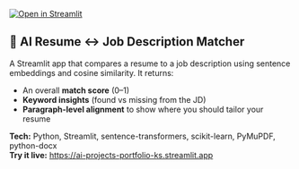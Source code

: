 [![Open in Streamlit](https://static.streamlit.io/badges/streamlit_badge_black_white.svg)](https://ai-projects-portfolio-ks.streamlit.app)

## 🧠 AI Resume ↔ Job Description Matcher
A Streamlit app that compares a resume to a job description using sentence embeddings and cosine similarity. It returns:
- An overall **match score** (0–1)
- **Keyword insights** (found vs missing from the JD)
- **Paragraph-level alignment** to show where you should tailor your resume

**Tech:** Python, Streamlit, sentence-transformers, scikit-learn, PyMuPDF, python-docx  
**Try it live:** https://ai-projects-portfolio-ks.streamlit.app
